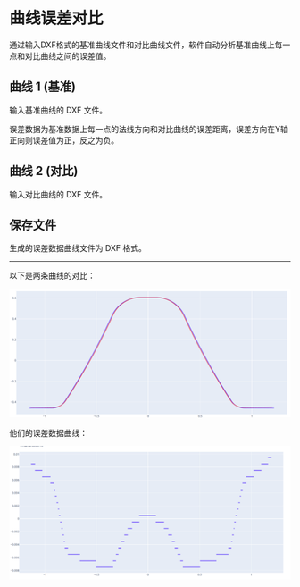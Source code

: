 # 曲线误差对比

通过输入DXF格式的基准曲线文件和对比曲线文件，软件自动分析基准曲线上每一点和对比曲线之间的误差值。

## 曲线 1 (基准)

输入基准曲线的 DXF 文件。

误差数据为基准数据上每一点的法线方向和对比曲线的误差距离，误差方向在Y轴正向则误差值为正，反之为负。

## 曲线 2 (对比)

输入对比曲线的 DXF 文件。

## 保存文件

生成的误差数据曲线文件为 DXF 格式。

---

以下是两条曲线的对比：

![img](resources/error_compare_curve.png)

他们的误差数据曲线：

![img](resources/error_compare.png)
